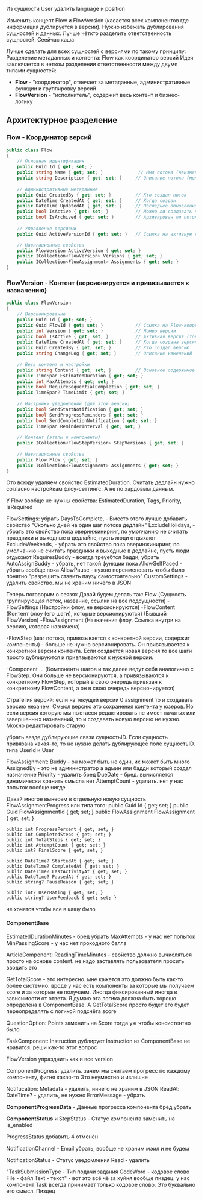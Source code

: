 Из сущности User удалить language и position

Изменить концепт Flow и FlowVersion (касается всех компонентов где информация дублируется в версии). Нужно избежать дублирования сущностей и данных. Лучше чёткто разделить ответственность сущностей. Сеейчас каша.

Лучше сделать для всех сущностей с версиями по такому принципу:
 Разделение метаданных и контента: Flow как координатор версий
Идея заключается в четком разделении ответственности между двумя типами сущностей:
- **Flow** - "координатор", отвечает за метаданные, административные функции и группировку версий
- **FlowVersion** - "исполнитель", содержит весь контент и бизнес-логику
## Архитектурное разделение

### Flow - Координатор версий

```csharp
public class Flow
{
    // Основная идентификация
    public Guid Id { get; set; }
    public string Name { get; set; }             // Имя потока (неизменное)
    public string Description { get; set; }     // Описание потока (может изменяться)
    
    // Административные метаданные
    public Guid CreatedBy { get; set; }         // Кто создал поток
    public DateTime CreatedAt { get; set; }     // Когда создан
    public DateTime UpdatedAt { get; set; }     // Последнее обновление
    public bool IsActive { get; set; }          // Можно ли создавать назначения
    public bool IsArchived { get; set; }        // Архивирован ли поток
    
    // Управление версиями
    public Guid ActiveVersionId { get; set; }   // Ссылка на активную версию

    // Навигационные свойства
    public FlowVersion ActiveVersion { get; set; }
    public ICollection<FlowVersion> Versions { get; set; }
    public ICollection<FlowAssignment> Assignments { get; set; }
}
```

### FlowVersion - Контент (версионируется и привязывается к назначению)

```csharp
public class FlowVersion
{
    // Версионирование
    public Guid Id { get; set; }
    public Guid FlowId { get; set; }            // Ссылка на Flow-координатор
    public int Version { get; set; }            // Номер версии
    public bool IsActive { get; set; }          // Активная версия (только одна)
    public DateTime CreatedAt { get; set; }     // Когда создана версия
    public Guid CreatedBy { get; set; }         // Кто создал версию
    public string ChangeLog { get; set; }       // Описание изменений
    
    // Весь контент и настройки
    public string Content { get; set; }         // Основное содержимое
    public TimeSpan EstimatedDuration { get; set; }
    public int MaxAttempts { get; set; }
    public bool RequireSequentialCompletion { get; set; }
    public TimeSpan? TimeLimit { get; set; }
    
    // Настройки уведомлений (для этой версии)
    public bool SendStartNotification { get; set; }
    public bool SendProgressReminders { get; set; }
    public bool SendCompletionNotification { get; set; }
    public TimeSpan ReminderInterval { get; set; }
    
    // Контент (этапы и компоненты)
    public ICollection<FlowStepVersion> StepVersions { get; set; }
    
    // Навигационные свойства
    public Flow Flow { get; set; }
    public ICollection<FlowAssignment> Assignments { get; set; }
}
```


Ото всюду удаляем свойство EstimatedDuration. Считать дедлайн нужно согласно настройкам флоу-сеттингс. А не по хардовым данным.

У Flow вообще не нужны свойства: EstimatedDuration, Tags, Priority, IsRequired

FlowSettings: 
убрать DaysToComplete, - Вместо этого лучше добавить свойство "Сколько дней на один шаг потока дедлайн"
ExcludeHolidays,  - убрать это свойство пока оверинжиниринг, по умолчанию не считать праздники и выходные в дедлайне, пусть люди отдыхают
ExcludeWeekends, - убрать это свойство пока оверинжиниринг, по умолчанию не считать праздники и выходные в дедлайне, пусть люди отдыхают
RequiresBuddy - всегда треуебтся бадди, убрать
AutoAssignBuddy - убрать, нет такой функции пока
AllowSelfPaced - убрать вообще пока
AllowPause - нужно переименовать чтобы было понятно "разрешить ставить паузу самостоятельно"
CustomSettings - удалить свойство. мы не храним ничего в JSON

Теперь поговорим о связях
Давай будем делать так:
Flow (Сущность группирующая поток, название, ссылки на все подсущности)
-FlowSettings (Настройки флоу, не версионируются)
-FlowContent (Контент флоу (его шаги), которые версионируются) (Бывший FlowVersion)
-FlowAssignment (Назначения флоу. Ссылка внутри на версию, которая назначена)

-FlowStep (шаг потока, привязывается к конкретной версии, содержит компоненты) - больше не нужно версионировать. Он привязывается к конкретной версии контента. Если создаётся новая версия то все шаги просто дублируются и привязываются к нужной версии.

-Component ... (Компоненты шагов и так далее ведут себя аналогично с FlowStep. Они больше не версионируются, а привязываются к конкретному FlowStep, который в свою очередь привязан к конкретному FlowContent, а он в свою очередь версионируется)

Стратегия версий:
если на текущей версии 0 assignment то и создавать версию незачем.
Смысл версию это сохранения контента у юзеров. Но если версия которую мы пыетаеся редактировать не имеет начатых или завершенных назначений, то и создавать новую версию не нужно. Можно редактировать старую

убрать везде дублирующие связи сущностьID. Если сущность привязана какая-то, то не нужно делать дублирующее поле сущностьID. типа UserId и User

FlowAssignment:
Buddy - он может быть не один, их может быть много
AssignedBy - это не администратор а админ или бадди который создал назначение
Priority - удалить бред
DueDate - бред. вычисляется динамически хранить смысла нет
AttemptCount - удалить. нет у нас попыток вообще нигде

Давай многое вынесем в отдельную новую сущность FlowAssignmentProgress или типа того:
    public Guid Id { get; set; }
    public Guid FlowAssignmentId { get; set; }
    public FlowAssignment FlowAssignment { get; set; }

    public int ProgressPercent { get; set; }
    public int CompletedSteps { get; set; }
    public int TotalSteps { get; set; }
    public int AttemptCount { get; set; }
    public int? FinalScore { get; set; }

    public DateTime? StartedAt { get; set; }
    public DateTime? CompletedAt { get; set; }
    public DateTime? LastActivityAt { get; set; }
    public DateTime? PausedAt { get; set; }
    public string? PauseReason { get; set; }

    public int? UserRating { get; set; }
    public string? UserFeedback { get; set; }

не хочется чтобы все в кашу было

#### **ComponentBase**
EstimatedDurationMinutes - бред убрать
MaxAttempts - у нас нет попыток
MinPassingScore -  у нас нет проходного балла

ArticleComponent: 
ReadingTimeMinutes - свойство должно вычисляться просто на основе content. не надо заставлять пользователя просить вводить это

GetTotalScore - это интересно. мне кажется это должно быть как-то более системно. вроде у нас есть компоненты за которые мы получаем score и за которые не получаем. Иногда фиксированный иногда в зависимости от ответа. Я думаю эта логика должна быть хорошо определена в ComponentBase. А GetTotalScore просто будет его будет переопределять с логикой подсчёта score

QuestionOption:
Points заменить на Score тогда уж чтобы консистентно было

TaskComponent:
Instruction дублирует Instruction из ComponentBase
не нравится. реши как-то этот вопрос

FlowVersion упразднить как и все version

ComponentProgress:
удалить. зачем мы считаем прогресс по каждому компоненту, фигня какая-то
Это неуместно и излишне

Notifucation:
Metadata - удалить, ничего не храним в JSON
ReadAt: DateTime? - удалить, не нужно
ErrorMessage - убрать

**ComponentProgressData** - Данные прогресса компонента
бред убрать

**ComponentStatus** и StepStatus - Статус компонента заменить на is_enabled 

ProgressStatus добавить 4 отменён

NotificationChannel -  Email убрать, вообще не храним мэил и не будем

NotificationStatus - Статус уведомления
Read - удалить


"TaskSubmissionType - Тип подачи задания
CodeWord - кодовое слово
File - файл
Text - текст" - вот это всё чё за хуйня вообще пиздец. у нас компонент Task всегда принимает только кодовое слово. Это буквально его смысл. Пиздец

